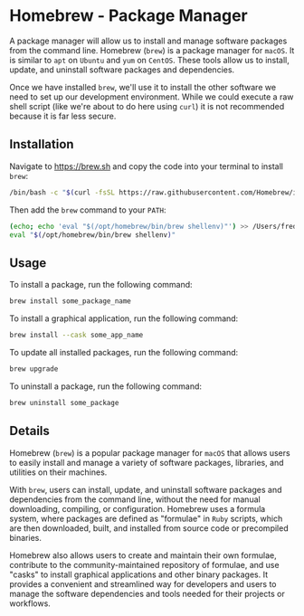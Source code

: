# Homebrew - Package Manager

A package manager will allow us to install and manage software packages from the command line.
Homebrew (`brew`) is a package manager for `macOS`.
It is similar to `apt` on `Ubuntu` and `yum` on `CentOS`.
These tools allow us to install, update, and uninstall software packages and dependencies.

Once we have installed `brew`, we'll use it to install the other software we need to set up our development environment.
While we could execute a raw shell script (like we're about to do here using `curl`) it is not recommended because it is far less secure.

## Installation

Navigate to https://brew.sh and copy the code into your terminal to install `brew`:

```bash
/bin/bash -c "$(curl -fsSL https://raw.githubusercontent.com/Homebrew/install/HEAD/install.sh)"
```

Then add the `brew` command to your `PATH`:

```bash
(echo; echo 'eval "$(/opt/homebrew/bin/brew shellenv)"') >> /Users/freddy/.zprofile
eval "$(/opt/homebrew/bin/brew shellenv)"
```

## Usage

To install a package, run the following command:

```bash
brew install some_package_name
```

To install a graphical application, run the following command:

```bash
brew install --cask some_app_name
```

To update all installed packages, run the following command:

```bash
brew upgrade
```

To uninstall a package, run the following command:

```bash
brew uninstall some_package
```

## Details

Homebrew (`brew`) is a popular package manager for `macOS` that allows users to easily install and manage a variety of software packages, libraries, and utilities on their machines.

With `brew`, users can install, update, and uninstall software packages and dependencies from the command line, without the need for manual downloading, compiling, or configuration.
Homebrew uses a formula system, where packages are defined as "formulae" in `Ruby` scripts, which are then downloaded, built, and installed from source code or precompiled binaries.

Homebrew also allows users to create and maintain their own formulae, contribute to the community-maintained repository of formulae, and use "casks" to install graphical applications and other binary packages.
It provides a convenient and streamlined way for developers and users to manage the software dependencies and tools needed for their projects or workflows.
